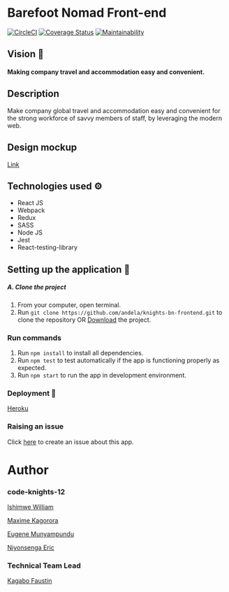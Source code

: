 # Barefoot Nomad Front-end
[![CircleCI](https://circleci.com/gh/Stackup-Rwanda/knights-bn-frontend/tree/develop.svg?style=svg)](https://circleci.com/gh/Stackup-Rwanda/knights-bn-frontend/tree/develop)
[![Coverage Status](https://coveralls.io/repos/github/Stackup-Rwanda/knights-bn-frontend/badge.svg?branch=develop)](https://coveralls.io/github/Stackup-Rwanda/knights-bn-frontend?branch=develop)
[![Maintainability](https://api.codeclimate.com/v1/badges/cec0c3f45dcf5c65408e/maintainability)](https://codeclimate.com/github/Stackup-Rwanda/knights-bn-frontend/maintainability)
## Vision :telescope:
#### Making company travel and accommodation easy and convenient.

## Description
Make company global travel and accommodation easy and convenient for the strong workforce of savvy members of staff, by leveraging the modern web.

## Design mockup 
[Link](https://xd.adobe.com/view/ddb6dde0-8b48-4220-6a0f-493993ea9646-ab87/)

## Technologies used :gear:
- React JS
- Webpack
- Redux
- SASS
- Node JS
- Jest
- React-testing-library

## Setting up the application :wrench:

##### A. Clone the project
1. From your computer, open terminal. 
2. Run `git clone https://github.com/andela/knights-bn-frontend.git` to clone the repository OR [Download](https://codeload.github.com/andela/knights-bn-frontend/zip/develop) the project.

### Run commands

1. Run `npm install` to install all dependencies.
2. Run `npm test` to test automatically if the app is functioning properly as expected.
3. Run `npm start` to run the app in development environment. 

### Deployment 🚀

[Heroku](https://knights-bn-frontend.herokuapp.com/)


### Raising an issue
Click [here](https://github.com/andela/knights-bn-frontend/issues/new) to create an issue about this app.

# Author
 ### code-knights-12

[Ishimwe William](https://github.com/T2Wil)

[Maxime Kagorora](https://github.com/Kagorora)

[Eugene Munyampundu](https://github.com/EugeneMunya)

[Niyonsenga Eric](https://github.com/Niyonsengaeric)


 ### Technical Team Lead

[Kagabo Faustin](https://github.com/kagabof)
